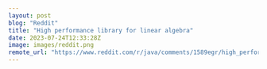 ```yaml
---
layout: post
blog: "Reddit"
title: "High performance library for linear algebra"
date: 2023-07-24T12:33:28Z
image: images/reddit.png
remote_url: "https://www.reddit.com/r/java/comments/1589egr/high_performance_library_for_linear_algebra/"
---
```

